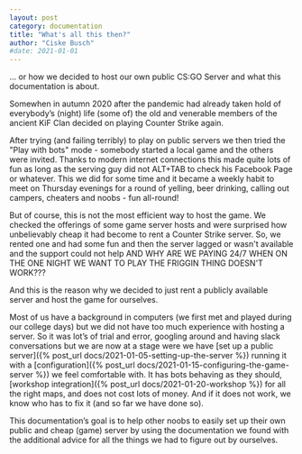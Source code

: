 ```yaml
---
layout: post
category: documentation
title: "What's all this then?"
author: "Ciske Busch"
#date: 2021-01-01
---
```


... or how we decided to host our own public CS:GO Server and what this documentation is about.

Somewhen in autumn 2020 after the pandemic had already taken hold of everybody’s (night) life (some of) the old and venerable members of the ancient KiF Clan decided on playing Counter Strike again.

After trying (and failing terribly) to play on public servers we then tried the "Play with bots" mode - somebody started a local game and the others were invited. Thanks to modern internet connections this made quite lots of fun as long as the serving guy did not ALT+TAB to check his Facebook Page or whatever. This we did for some time and it became a weekly habit to meet on Thursday evenings for a round of yelling, beer drinking, calling out campers, cheaters and noobs - fun all-round!

But of course, this is not the most efficient way to host the game. We checked the offerings of some game server hosts and were surprised how unbelievably cheap it had become to rent a Counter Strike server. So, we rented one and had some fun and then the server lagged or wasn't available and the support could not help AND WHY ARE WE PAYING 24/7 WHEN ON THE ONE NIGHT WE WANT TO PLAY THE FRIGGIN THING DOESN'T WORK???

And this is the reason why we decided to just rent a publicly available server and host the game for ourselves.

Most of us have a background in computers (we first met and played during our college days) but we did not have too much experience with hosting a server. So it was lot’s of trial and error, googling around and having slack conversations but we are now at a stage were we have [set up a public server]({% post_url docs/2021-01-05-setting-up-the-server %}) running it with a [configuration]({% post_url docs/2021-01-15-configuring-the-game-server %}) we feel comfortable with. It has bots behaving as they should,  [workshop integration]({% post_url docs/2021-01-20-workshop %}) for all the right maps, and does not cost lots of money. And if it does not work, we know who has to fix it (and so far we have done so).

This documentation’s goal is to help other noobs to easily set up their own public and cheap (game) server by using the documentation we found with the additional advice for all the things we had to figure out by ourselves.
